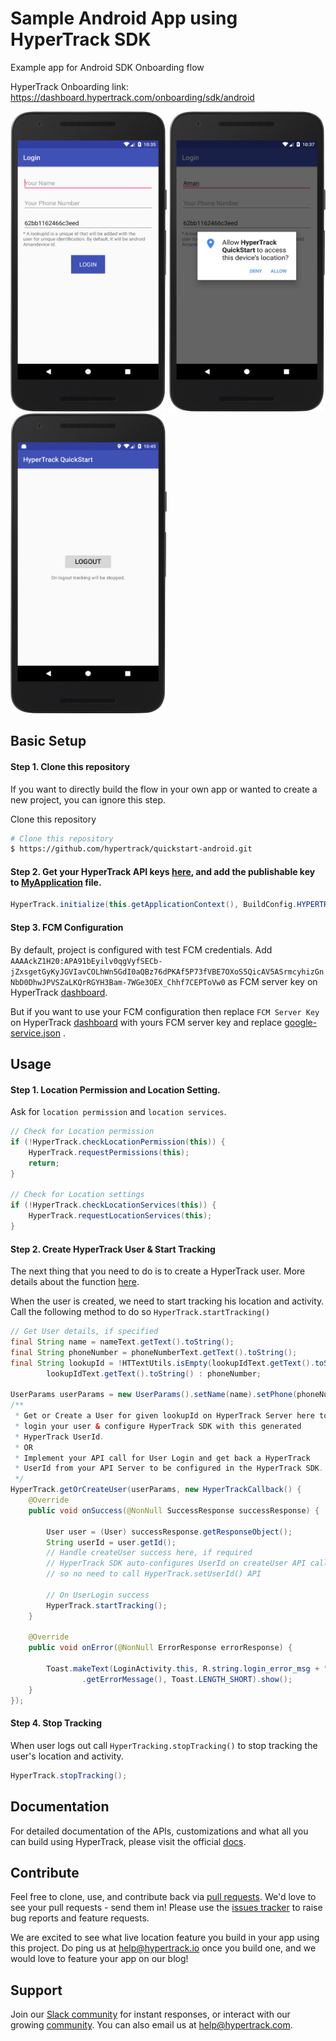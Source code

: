 # Sample Android App using HyperTrack SDK
Example app for Android SDK Onboarding flow

HyperTrack Onboarding link: https://dashboard.hypertrack.com/onboarding/sdk/android

<p>
<img src="assets/login_activity.png" alt="Login Activity" width="250" height="480">


<img src="assets/login_activity_location_permission.png" alt="Location Permission" width="250" height="480">

<img src="assets/main_activity.png" alt="LogOut" width="250" height="480">
</p>

## Basic Setup

#### Step 1. Clone this repository
If you want to directly build the flow in your own app or wanted to create a new project, you can ignore this step.

Clone this repository
```bash
# Clone this repository
$ https://github.com/hypertrack/quickstart-android.git
```

#### Step 2. Get your HyperTrack API keys [here](https://dashboard.hypertrack.com/signup), and add the publishable key to [MyApplication](https://github.com/hypertrack/quickstart-android/blob/master/app/src/main/java/com/hypertrack/quickstart/MyApplication.java#L24) file.
```java
HyperTrack.initialize(this.getApplicationContext(), BuildConfig.HYPERTRACK_PK);
```

#### Step 3. FCM Configuration
By default, project is configured with test FCM credentials.
Add `AAAAckZ1H20:APA91bEyilv0qgVyfSECb-jZxsgetGyKyJGVIavCOLhWn5GdI0aQBz76dPKAf5P73fVBE7OXoS5QicAV5ASrmcyhizGnNbD0DhwJPVSZaLKQrRGYH3Bam-7WGe3OEX_Chhf7CEPToVw0` as FCM server key on HyperTrack [dashboard](https://dashboard.hypertrack.com/settings).

But if you want to use your FCM configuration then replace `FCM Server Key` on HyperTrack [dashboard](https://dashboard.hypertrack.com/settings) with yours FCM server key and replace 
[google-service.json](https://github.com/hypertrack/quickstart-android/blob/master/app/google-services.json) .

## Usage

#### Step 1. Location Permission and Location Setting.
Ask for `location permission` and `location services`.
```java
// Check for Location permission
if (!HyperTrack.checkLocationPermission(this)) {
    HyperTrack.requestPermissions(this);
    return;
}

// Check for Location settings
if (!HyperTrack.checkLocationServices(this)) {
    HyperTrack.requestLocationServices(this);
}
```

#### Step 2. Create HyperTrack User & Start Tracking
The next thing that you need to do is to create a HyperTrack user. More details about the function [here](https://docs.hypertrack.com/sdks/android/basic.html#step-1-create-sdk-user).

When the user is created, we need to start tracking his location and activity. Call the following method to do so ```HyperTrack.startTracking()```

```java
// Get User details, if specified
final String name = nameText.getText().toString();
final String phoneNumber = phoneNumberText.getText().toString();
final String lookupId = !HTTextUtils.isEmpty(lookupIdText.getText().toString()) ?
        lookupIdText.getText().toString() : phoneNumber;

UserParams userParams = new UserParams().setName(name).setPhone(phoneNumber).setLookupId(lookupId);
/**
 * Get or Create a User for given lookupId on HyperTrack Server here to
 * login your user & configure HyperTrack SDK with this generated
 * HyperTrack UserId.
 * OR
 * Implement your API call for User Login and get back a HyperTrack
 * UserId from your API Server to be configured in the HyperTrack SDK.
 */
HyperTrack.getOrCreateUser(userParams, new HyperTrackCallback() {
    @Override
    public void onSuccess(@NonNull SuccessResponse successResponse) {
       
        User user = (User) successResponse.getResponseObject();
        String userId = user.getId();
        // Handle createUser success here, if required
        // HyperTrack SDK auto-configures UserId on createUser API call,
        // so no need to call HyperTrack.setUserId() API

        // On UserLogin success
        HyperTrack.startTracking();
    }

    @Override
    public void onError(@NonNull ErrorResponse errorResponse) {

        Toast.makeText(LoginActivity.this, R.string.login_error_msg + " " + errorResponse
                .getErrorMessage(), Toast.LENGTH_SHORT).show();
    }
});
```

#### Step 4. Stop Tracking
When user logs out call `HyperTracking.stopTracking()` to stop tracking the user's location and activity.

```java
HyperTrack.stopTracking();
```

## Documentation
For detailed documentation of the APIs, customizations and what all you can build using HyperTrack, please visit the official [docs](https://docs.hypertrack.com/).

## Contribute
Feel free to clone, use, and contribute back via [pull requests](https://help.github.com/articles/about-pull-requests/). We'd love to see your pull requests - send them in! Please use the [issues tracker](https://github.com/hypertrack/quickstart-android/issues) to raise bug reports and feature requests.

We are excited to see what live location feature you build in your app using this project. Do ping us at help@hypertrack.io once you build one, and we would love to feature your app on our blog!

## Support
Join our [Slack community](http://slack.hypertrack.com) for instant responses, or interact with our growing [community](https://community.hypertrack.com). You can also email us at help@hypertrack.com.
